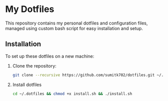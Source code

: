 # My Dotfiles

This repository contains my personal dotfiles and configuration files, managed using custom bash script for easy installation and setup.

## Installation

To set up these dotfiles on a new machine:

1. Clone the repository:
   ```bash
   git clone --recursive https://github.com/sumitk702/dotfiles.git ~/.dotfiles
2. Install dotfiles
   ```bash
   cd ~/.dotfiles && chmod +x install.sh && ./install.sh
